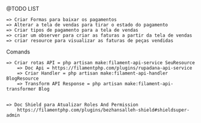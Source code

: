 @TODO LIST
		
    => Criar Formas para baixar os pagamentos
    => Alterar a tela de vendas para tirar o estado do pagamento
    => Criar tipos de pagamento para a tela de vendas
    => criar um observer para criar as faturas a partir da tela de vendas
    => criar resource para visualizar as faturas de peças vendidas


Comands

    => Criar rotas API = php artisan make:filament-api-service SeuResource
        => Doc Api = https://filamentphp.com/plugins/rupadana-api-service
        => Criar Handler = php artisan make:filament-api-handler BlogResource
        => Transform API Response = php artisan make:filament-api-transformer Blog


    => Doc Shield para Atualizar Roles And Permission
        https://filamentphp.com/plugins/bezhansalleh-shield#shieldsuper-admin
